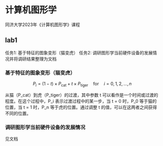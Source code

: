 # 计算机图形学

同济大学2023年《计算机图形学》课程

## lab1

任务1: 基于特征的图象变形（猫变虎）
任务2: 调研图形学当前硬件设备的发展情况并将调研结果整理为文档

### 基于特征的图象变形（猫变虎）

$$
P_{i} = (1-t) \times P_{\text{cat}} + t \times P_{\text{tiger}} \quad \text{for} \quad i = 0, 1, 2, \ldots, n
$$

从猫（P_cat）到虎（P_tiger）的过渡，其中参数 t 可以看作是一个时间或过渡的程度。在这个过程中，P_i 表示过渡过程中的某一步，当 t = 0 时，P_0 等于猫的位置，当 t = 1 时，P_n 等于虎的位置。通过调整 t 的值，可以在这两者之间获得不同的位置。

### 调研图形学当前硬件设备的发展情况

见文档
